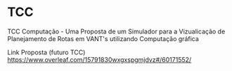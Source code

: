 ﻿# TCC
TCC Computação - Uma Proposta de um Simulador para a Vizualicação de Planejamento de Rotas em VANT's utilizando Computação gráfica

Link Proposta (futuro TCC)
https://www.overleaf.com/15791830wxgxspgmjdvz#/60171552/
